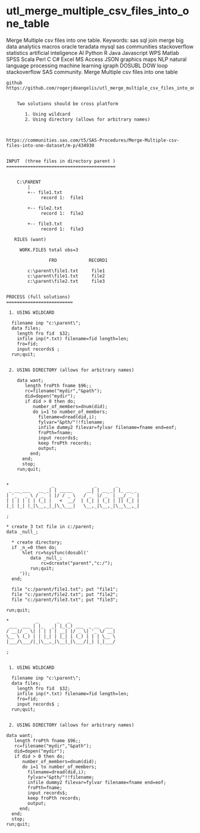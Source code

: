 # utl_merge_multiple_csv_files_into_one_table
Merge Multiple csv files into one table.  Keywords: sas sql join merge big data analytics macros oracle teradata mysql sas communities stackoverflow statistics artificial inteligence AI Python R Java Javascript WPS Matlab SPSS Scala Perl C C# Excel MS Access JSON graphics maps NLP natural language processing machine learning igraph DOSUBL DOW loop stackoverflow SAS community.
    Merge Multiple csv files into one table

    github
    https://github.com/rogerjdeangelis/utl_merge_multiple_csv_files_into_one_table


        Two solutions should be cross platform

           1. Using wildcard
           2. Using directory (allows for arbitrary names)



    https://communities.sas.com/t5/SAS-Procedures/Merge-Multiple-csv-files-into-one-dataset/m-p/434930


    INPUT  (three files in directory parent )
    =========================================


        C:\PARENT
            |
            +-- file1.txt
                 record 1:  file1

            +-- file2.txt
                 record 1:  file2

            +-- file3.txt
                 record 1:  file3

       RILES (want)

         WORK.FILES total obs=3

                    FRO            RECORD1

            c:\parent\file1.txt     file1
            c:\parent\file1.txt     file2
            c:\parent\file2.txt     file3


    PROCESS (full solutions)
    =========================

     1. USING WILDCARD

      filename inp "c:\parent\";
      data files;
        length fro fid  $32;
        infile inp(*.txt) filename=fid length=len;
        fro=fid;
        input records$ ;
      run;quit;


     2. USING DIRECTORY (allows for arbitrary names)

        data want;
           length froPth fname $96;;
           rc=filename("mydir","&path");
           did=dopen("mydir");
           if did > 0 then do;
              number_of_members=dnum(did);
              do i=1 to number_of_members;
                filename=dread(did,i);
                fylvar="&pth/"!!filename;
                infile dummy2 filevar=fylvar filename=fname end=eof;
                froPth=fname;
                input records$;
                keep froPth records;
                output;
             end;
          end;
          stop;
        run;quit;


    *                _               _       _
     _ __ ___   __ _| | _____     __| | __ _| |_ __ _
    | '_ ` _ \ / _` | |/ / _ \   / _` |/ _` | __/ _` |
    | | | | | | (_| |   <  __/  | (_| | (_| | || (_| |
    |_| |_| |_|\__,_|_|\_\___|   \__,_|\__,_|\__\__,_|

    ;

    * create 3 txt file in c:/parent;
    data _null_;

      * create directory;
      if _n_=0 then do;
          %let rc=%sysfunc(dosubl('
             data _null_;
                 rc=dcreate("parent","c:/");
             run;quit;
         '));
      end;

      file "c:/parent/file1.txt"; put "file1";
      file "c:/parent/file2.txt"; put "file2";
      file "c:/parent/file3.txt"; put "file3";

    run;quit;

    *          _       _   _
     ___  ___ | |_   _| |_(_) ___  _ __  ___
    / __|/ _ \| | | | | __| |/ _ \| '_ \/ __|
    \__ \ (_) | | |_| | |_| | (_) | | | \__ \
    |___/\___/|_|\__,_|\__|_|\___/|_| |_|___/

    ;


     1. USING WILDCARD

      filename inp "c:\parent\";
      data files;
        length fro fid  $32;
        infile inp(*.txt) filename=fid length=len;
        fro=fid;
        input records$ ;
      run;quit;


     2. USING DIRECTORY (allows for arbitrary names)

    data want;
       length froPth fname $96;;
       rc=filename("mydir","&path");
       did=dopen("mydir");
       if did > 0 then do;
          number_of_members=dnum(did);
          do i=1 to number_of_members;
            filename=dread(did,i);
            fylvar="&pth/"!!filename;
            infile dummy2 filevar=fylvar filename=fname end=eof;
            froPth=fname;
            input records$;
            keep froPth records;
            output;
         end;
      end;
      stop;
    run;quit;
